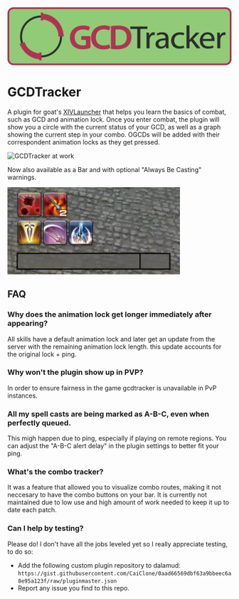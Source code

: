 ![Header](images/header.png)
# GCDTracker
A plugin for goat's [XIVLauncher](https://github.com/goaaats/FFXIVQuickLauncher) that helps you learn the basics of combat, such as GCD and animation lock.
Once you enter combat, the plugin will show you a circle with the current status of your GCD, as well as a graph showing the current step in your combo. OGCDs will be added with their correspondent animation locks as they get pressed.

![GCDTracker at work](images/example.gif)

Now also available as a Bar and with optional "Always Be Casting" warnings.

![More examples](images/example_bar.gif)

## FAQ

### Why does the animation lock get longer immediately after appearing?
All skills have a default animation lock and later get an update from the server with the remaining animation lock length. this update accounts for the original lock + ping.

### Why won't the plugin show up in PVP?
In order to ensure fairness in the game gcdtracker is unavailable in PvP instances.

### All my spell casts are being marked as A-B-C, even when perfectly queued.
This migh happen due to ping, especially if playing on remote regions. You can adjust the "A-B-C alert delay" in the plugin settings to better fit your ping.

### What's the combo tracker?
It was a feature that allowed you to visualize combo routes, making it not neccesary to have the combo buttons on your bar. It is currently not maintained due to low use and high amount of work needed to keep it up to date each patch.

### Can I help by testing?
Please do! I don't have all the jobs leveled yet so I really appreciate testing, to do so:

- Add the following custom plugin repository to dalamud: `https://gist.githubusercontent.com/CaiClone/0aad66569dbf63a9bbeec6a8e95a123f/raw/pluginmaster.json`
- Report any issue you find to this repo.
